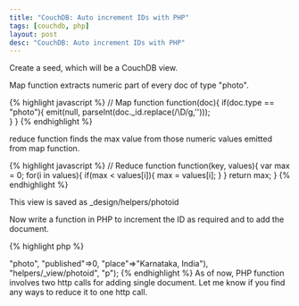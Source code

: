 ```yaml
---
title: "CouchDB: Auto increment IDs with PHP"
tags: [couchdb, php]
layout: post
desc: "CouchDB: Auto increment IDs with PHP"
---
```

Create a seed, which will be a CouchDB view. 

Map function extracts numeric part of every doc of type "photo".

{% highlight javascript %}
// Map function
function(doc){
    if(doc.type == "photo"){
        emit(null, parseInt(doc._id.replace(/\D/g,'')));    
    }
}
{% endhighlight %}


reduce function finds the max value from those numeric values emitted from map function.

{% highlight javascript %}
// Reduce function
function(key, values){
    var max = 0;
    for(i in values){
        if(max < values[i]){
            max = values[i];
        }
    }
    return max;
}
{% endhighlight %}

This view is saved as _design/helpers/photoid    

Now write a function in PHP to increment the ID as required and to add the document.

{% highlight php %}
<?php
function addDoc($url, $data, $seed, $idprefix, $incrementBy=1){
    // Get the current ID value
    $ch = curl_init("$url/_design/$seed");
    curl_setopt($ch, CURLOPT_RETURNTRANSFER, true);
    $result = json_decode(curl_exec($ch), true);
 
    // Increment and add prefix as per given parameters
    $id = $idprefix . ($result['rows'][0]['value'] + $incrementBy);
 
    // Add document to couchdb
    $ch = curl_init("$url/$id");
    curl_setopt($ch, CURLOPT_CUSTOMREQUEST, 'PUT');
    curl_setopt($ch, CURLOPT_POSTFIELDS, json_encode($data));
    curl_setopt($ch, CURLOPT_HTTPHEADER, array ("Content-Type: application/json"));
    curl_setopt($ch, CURLOPT_RETURNTRANSFER, 1);
 
    // Print result
    echo curl_exec($ch);
}
{% endhighlight %}

Example usage of above PHP function

{% highlight php %}
addDoc("http://localhost:5984/photoblog",
       Array("type"=>"photo", "published"=>0, "place"=>"Karnataka, India"),
       "helpers/_view/photoid",
       "p");
{% endhighlight %}           

As of now, PHP function involves two http calls for adding single document. Let me know if you find any ways to reduce it to one http call. 
